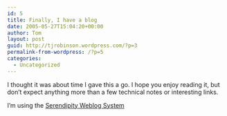 ```yaml
---
id: 5
title: Finally, I have a blog
date: 2005-05-27T15:04:20+00:00
author: Tom
layout: post
guid: http://tjrobinson.wordpress.com/?p=3
permalink-from-wordpress: /?p=5
categories:
  - Uncategorized
---
```

I thought it was about time I gave this a go. I hope you enjoy reading it, but don&#8217;t expect anything more than a few technical notes or interesting links.

I&#8217;m using the [Serendipity Weblog System](http://www.s9y.org/)